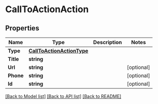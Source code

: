 # CallToActionAction

## Properties

Name | Type | Description | Notes
------------ | ------------- | ------------- | -------------
**Type** | [**CallToActionActionType**](CallToActionActionType.md) |  |
**Title** | **string** |  |
**Url** | **string** |  |[optional] 
**Phone** | **string** |  |[optional] 
**Id** | **string** |  |[optional] 

[[Back to Model list]](../README.md#documentation-for-models) [[Back to API list]](../README.md#documentation-for-api-endpoints) [[Back to README]](../README.md)


